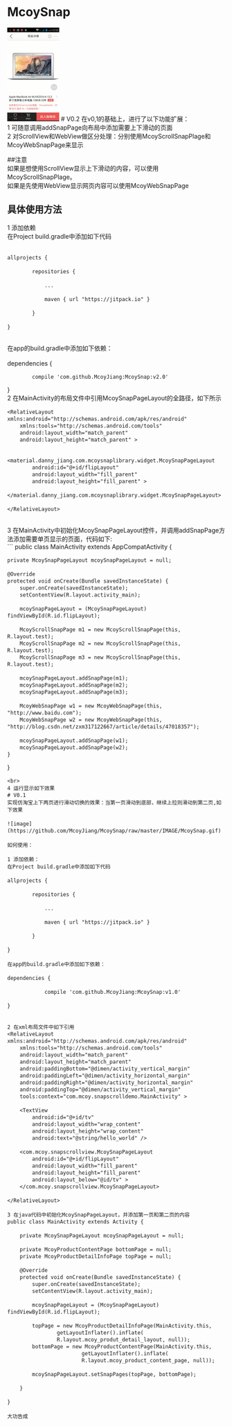 # McoySnap

<img src='https://github.com/McoyJiang/McoySnap/blob/master/IMAGE/McoySnap.gif'>
# V0.2
在v0,1的基础上，进行了以下功能扩展：<br>
1 可随意调用addSnapPage向布局中添加需要上下滑动的页面<br>
2 对ScrollView和WebView做区分处理：分别使用McoyScrollSnapPlage和McoyWebSnapPage来显示<br>

##注意<br>
如果是想使用ScrollView显示上下滑动的内容，可以使用McoyScrollSnapPlage。<br>
如果是先使用WebView显示网页内容可以使用McoyWebSnapPage
<br>
## 具体使用方法<br>
1 添加依赖<br>
在Project build.gradle中添加如下代码<br>
<br>
```
allprojects {

		repositories {
		
			...
			
			maven { url "https://jitpack.io" }
			
		}
		
}
```
<br>
在app的build.gradle中添加如下依赖：<br>
<br>
dependencies {

	        compile 'com.github.McoyJiang:McoySnap:v2.0'
	        
}
<br>
2 在MainActivity的布局文件中引用McoySnapPageLayout的全路径，如下所示<br>
```
<RelativeLayout xmlns:android="http://schemas.android.com/apk/res/android"
    xmlns:tools="http://schemas.android.com/tools"
    android:layout_width="match_parent"
    android:layout_height="match_parent" >

    <material.danny_jiang.com.mcoysnaplibrary.widget.McoySnapPageLayout
        android:id="@+id/flipLayout"
        android:layout_width="fill_parent"
        android:layout_height="fill_parent" >
    </material.danny_jiang.com.mcoysnaplibrary.widget.McoySnapPageLayout>

</RelativeLayout>
```
<br>
3 在MainActivity中初始化McoySnapPageLayout控件，并调用addSnapPage方法添加需要单页显示的页面，代码如下:<br>
```
public class MainActivity extends AppCompatActivity {

    private McoySnapPageLayout mcoySnapPageLayout = null;

    @Override
    protected void onCreate(Bundle savedInstanceState) {
        super.onCreate(savedInstanceState);
        setContentView(R.layout.activity_main);

        mcoySnapPageLayout = (McoySnapPageLayout) findViewById(R.id.flipLayout);

        McoyScrollSnapPage m1 = new McoyScrollSnapPage(this, R.layout.test);
        McoyScrollSnapPage m2 = new McoyScrollSnapPage(this, R.layout.test);
        McoyScrollSnapPage m3 = new McoyScrollSnapPage(this, R.layout.test);

        mcoySnapPageLayout.addSnapPage(m1);
        mcoySnapPageLayout.addSnapPage(m2);
        mcoySnapPageLayout.addSnapPage(m3);

        McoyWebSnapPage w1 = new McoyWebSnapPage(this, "http://www.baidu.com");
        McoyWebSnapPage w2 = new McoyWebSnapPage(this, "http://blog.csdn.net/zxm317122667/article/details/47018357");

        mcoySnapPageLayout.addSnapPage(w1);
        mcoySnapPageLayout.addSnapPage(w2);
    }
}
```
<br>
4 运行显示如下效果
# V0.1
实现仿淘宝上下两页进行滑动切换的效果：当第一页滑动到底部，继续上拉则滑动到第二页,如下效果

![image](https://github.com/McoyJiang/McoySnap/raw/master/IMAGE/McoySnap.gif)

如何使用：

1 添加依赖：
在Project build.gradle中添加如下代码

allprojects {

		repositories {
		
			...
			
			maven { url "https://jitpack.io" }
			
		}
		
}

在app的build.gradle中添加如下依赖：

dependencies {

	        compile 'com.github.McoyJiang:McoySnap:v1.0'
	        
}


2 在xml布局文件中如下引用
<RelativeLayout xmlns:android="http://schemas.android.com/apk/res/android"
    xmlns:tools="http://schemas.android.com/tools"
    android:layout_width="match_parent"
    android:layout_height="match_parent"
    android:paddingBottom="@dimen/activity_vertical_margin"
    android:paddingLeft="@dimen/activity_horizontal_margin"
    android:paddingRight="@dimen/activity_horizontal_margin"
    android:paddingTop="@dimen/activity_vertical_margin"
    tools:context="com.mcoy.snapscrolldemo.MainActivity" >

    <TextView
        android:id="@+id/tv"
        android:layout_width="wrap_content"
        android:layout_height="wrap_content"
        android:text="@string/hello_world" />

    <com.mcoy.snapscrollview.McoySnapPageLayout
        android:id="@+id/flipLayout"
        android:layout_width="fill_parent"
        android:layout_height="fill_parent"
        android:layout_below="@id/tv" >
    </com.mcoy.snapscrollview.McoySnapPageLayout>

</RelativeLayout>

3 在java代码中初始化McoySnapPageLayout，并添加第一页和第二页的内容
public class MainActivity extends Activity {
	
	private McoySnapPageLayout mcoySnapPageLayout = null;
	
	private McoyProductContentPage bottomPage = null;
	private McoyProductDetailInfoPage topPage = null;

	@Override
	protected void onCreate(Bundle savedInstanceState) {
		super.onCreate(savedInstanceState);
		setContentView(R.layout.activity_main);
		
		mcoySnapPageLayout = (McoySnapPageLayout) findViewById(R.id.flipLayout);
		
		topPage = new McoyProductDetailInfoPage(MainActivity.this,
				getLayoutInflater().inflate(
				R.layout.mcoy_produt_detail_layout, null));
		bottomPage = new McoyProductContentPage(MainActivity.this,
						getLayoutInflater().inflate(
						R.layout.mcoy_product_content_page, null));
		
		mcoySnapPageLayout.setSnapPages(topPage, bottomPage);
		
	}

}

大功告成
